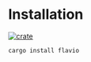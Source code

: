 # Installation

[![crate](https://img.shields.io/crates/v/flavio?logo=rust&logoColor=000000&label=Crates.io&color=32592f)](https://crates.io/crates/flavio)

```console
cargo install flavio
```
